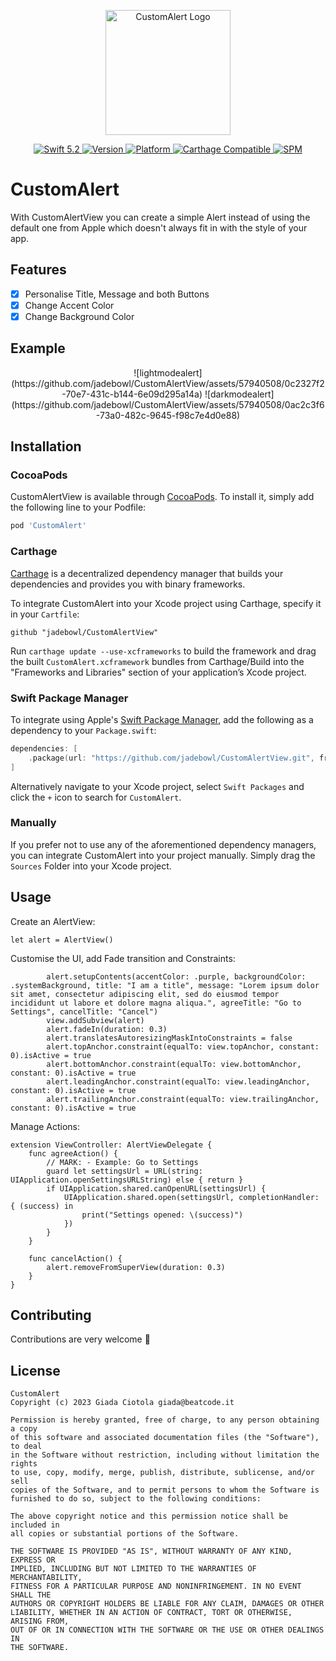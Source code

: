 <p align="center">
   <img width="200" src="https://raw.githubusercontent.com/SvenTiigi/SwiftKit/gh-pages/readMeAssets/SwiftKitLogo.png" alt="CustomAlert Logo">
</p>

<p align="center">
   <a href="https://developer.apple.com/swift/">
      <img src="https://img.shields.io/badge/Swift-5.2-orange.svg?style=flat" alt="Swift 5.2">
   </a>
   <a href="http://cocoapods.org/pods/CustomAlert">
      <img src="https://img.shields.io/cocoapods/v/CustomAlert.svg?style=flat" alt="Version">
   </a>
   <a href="http://cocoapods.org/pods/CustomAlert">
      <img src="https://img.shields.io/cocoapods/p/CustomAlert.svg?style=flat" alt="Platform">
   </a>
   <a href="https://github.com/Carthage/Carthage">
      <img src="https://img.shields.io/badge/Carthage-compatible-4BC51D.svg?style=flat" alt="Carthage Compatible">
   </a>
   <a href="https://github.com/apple/swift-package-manager">
      <img src="https://img.shields.io/badge/Swift%20Package%20Manager-compatible-brightgreen.svg" alt="SPM">
   </a>
</p>

# CustomAlert

<p align="left">
With CustomAlertView you can create a simple Alert instead of using the default one from Apple which doesn't always fit in with the style of your app.
</p>

## Features

- [x] Personalise Title, Message and both Buttons
- [x] Change Accent Color
- [x] Change Background Color

## Example

<p align="center">
![lightmodealert](https://github.com/jadebowl/CustomAlertView/assets/57940508/0c2327f2-70e7-431c-b144-6e09d295a14a)
![darkmodealert](https://github.com/jadebowl/CustomAlertView/assets/57940508/0ac2c3f6-73a0-482c-9645-f98c7e4d0e88)
</p>

## Installation

### CocoaPods

CustomAlertView is available through [CocoaPods](http://cocoapods.org). To install
it, simply add the following line to your Podfile:

```bash
pod 'CustomAlert'
```

### Carthage

[Carthage](https://github.com/Carthage/Carthage) is a decentralized dependency manager that builds your dependencies and provides you with binary frameworks.

To integrate CustomAlert into your Xcode project using Carthage, specify it in your `Cartfile`:

```ogdl
github "jadebowl/CustomAlertView"
```

Run `carthage update --use-xcframeworks` to build the framework and drag the built `CustomAlert.xcframework` bundles from Carthage/Build into the "Frameworks and Libraries" section of your application’s Xcode project.

### Swift Package Manager

To integrate using Apple's [Swift Package Manager](https://swift.org/package-manager/), add the following as a dependency to your `Package.swift`:

```swift
dependencies: [
    .package(url: "https://github.com/jadebowl/CustomAlertView.git", from: "1.0.0")
]
```

Alternatively navigate to your Xcode project, select `Swift Packages` and click the `+` icon to search for `CustomAlert`.

### Manually

If you prefer not to use any of the aforementioned dependency managers, you can integrate CustomAlert into your project manually. Simply drag the `Sources` Folder into your Xcode project.

## Usage

Create an AlertView:
```ogdl
let alert = AlertView()
```

Customise the UI, add Fade transition and Constraints:
```ogdl
        alert.setupContents(accentColor: .purple, backgroundColor: .systemBackground, title: "I am a title", message: "Lorem ipsum dolor sit amet, consectetur adipiscing elit, sed do eiusmod tempor incididunt ut labore et dolore magna aliqua.", agreeTitle: "Go to Settings", cancelTitle: "Cancel")
        view.addSubview(alert)
        alert.fadeIn(duration: 0.3)
        alert.translatesAutoresizingMaskIntoConstraints = false
        alert.topAnchor.constraint(equalTo: view.topAnchor, constant: 0).isActive = true
        alert.bottomAnchor.constraint(equalTo: view.bottomAnchor, constant: 0).isActive = true
        alert.leadingAnchor.constraint(equalTo: view.leadingAnchor, constant: 0).isActive = true
        alert.trailingAnchor.constraint(equalTo: view.trailingAnchor, constant: 0).isActive = true
```

Manage Actions:
```ogdl
extension ViewController: AlertViewDelegate {
    func agreeAction() {
        // MARK: - Example: Go to Settings
        guard let settingsUrl = URL(string: UIApplication.openSettingsURLString) else { return }
        if UIApplication.shared.canOpenURL(settingsUrl) {
            UIApplication.shared.open(settingsUrl, completionHandler: { (success) in
                print("Settings opened: \(success)")
            })
        }
    }
    
    func cancelAction() {
        alert.removeFromSuperView(duration: 0.3)
    }
}
```

## Contributing
Contributions are very welcome 🙌

## License

```
CustomAlert
Copyright (c) 2023 Giada Ciotola giada@beatcode.it

Permission is hereby granted, free of charge, to any person obtaining a copy
of this software and associated documentation files (the "Software"), to deal
in the Software without restriction, including without limitation the rights
to use, copy, modify, merge, publish, distribute, sublicense, and/or sell
copies of the Software, and to permit persons to whom the Software is
furnished to do so, subject to the following conditions:

The above copyright notice and this permission notice shall be included in
all copies or substantial portions of the Software.

THE SOFTWARE IS PROVIDED "AS IS", WITHOUT WARRANTY OF ANY KIND, EXPRESS OR
IMPLIED, INCLUDING BUT NOT LIMITED TO THE WARRANTIES OF MERCHANTABILITY,
FITNESS FOR A PARTICULAR PURPOSE AND NONINFRINGEMENT. IN NO EVENT SHALL THE
AUTHORS OR COPYRIGHT HOLDERS BE LIABLE FOR ANY CLAIM, DAMAGES OR OTHER
LIABILITY, WHETHER IN AN ACTION OF CONTRACT, TORT OR OTHERWISE, ARISING FROM,
OUT OF OR IN CONNECTION WITH THE SOFTWARE OR THE USE OR OTHER DEALINGS IN
THE SOFTWARE.
```

